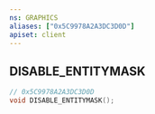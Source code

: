 ```yaml
---
ns: GRAPHICS
aliases: ["0x5C9978A2A3DC3D0D"]
apiset: client
---
```

## DISABLE_ENTITYMASK

```c
// 0x5C9978A2A3DC3D0D
void DISABLE_ENTITYMASK();
```